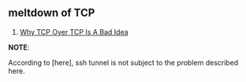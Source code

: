 ## meltdown of TCP

 1. [Why TCP Over TCP Is A Bad Idea](http://sites.inka.de/bigred/devel/tcp-tcp.html)
 
 **NOTE**:
 
 According to [here], ssh tunnel is not subject to the problem described here.
 
[1]: https://blog.backslasher.net/ssh-openvpn-tunneling.html
